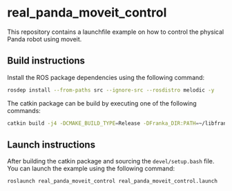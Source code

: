 # real_panda_moveit_control

This repository contains a launchfile example on how to control the physical Panda robot using moveit.

## Build instructions

Install the ROS package dependencies using the following command:

```bash
rosdep install --from-paths src --ignore-src --rosdistro melodic -y
```

The catkin package can be build by executing one of the following commands:

```bash
catkin build -j4 -DCMAKE_BUILD_TYPE=Release -DFranka_DIR:PATH=~/libfranka/build
```

## Launch instructions

After building the catkin package and sourcing the `devel/setup.bash` file. You can launch the example using the following command:

```bash
roslaunch real_panda_moveit_control real_panda_moveit_control.launch
```
